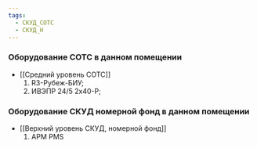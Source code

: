 ```yaml
---
tags:
  - СКУД_СОТС
  - СКУД_Н
---
```

### Оборудование СОТС в данном помещении

- [[Средний уровень СОТС]]
	1. R3-Рубеж-БИУ;
	2. ИВЭПР 24/5 2х40-Р;

### Оборудование СКУД номерной фонд в данном помещении

- [[Верхний уровень СКУД, номерной фонд]]
	1. АРМ PMS
